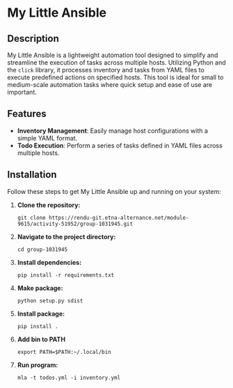 # My Little Ansible

## Description

My Little Ansible is a lightweight automation tool designed to simplify and streamline the execution of tasks across multiple hosts. Utilizing Python and the `click` library, it processes inventory and tasks from YAML files to execute predefined actions on specified hosts. This tool is ideal for small to medium-scale automation tasks where quick setup and ease of use are important.

## Features

- **Inventory Management**: Easily manage host configurations with a simple YAML format.
- **Todo Execution**: Perform a series of tasks defined in YAML files across multiple hosts.

## Installation

Follow these steps to get My Little Ansible up and running on your system:

1. **Clone the repository:**
   ```
   git clone https://rendu-git.etna-alternance.net/module-9615/activity-51952/group-1031945.git
   ```
2. **Navigate to the project directory:**
   ```
   cd group-1031945
   ```
3. **Install dependencies:**
   ```
   pip install -r requirements.txt
   ```
4. **Make package:**
   ```
   python setup.py sdist
   ```
5. **Install package:**
   ```
   pip install .
   ```
6. **Add bin to PATH**
   ```
   export PATH=$PATH:~/.local/bin
   ```
7. **Run program:**
   ```
   mla -t todos.yml -i inventory.yml
   ```
